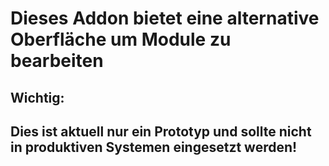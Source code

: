 # Dieses Addon bietet eine alternative Oberfläche um Module zu bearbeiten

## Wichtig:

## Dies ist aktuell nur ein Prototyp und sollte nicht in produktiven Systemen eingesetzt werden!